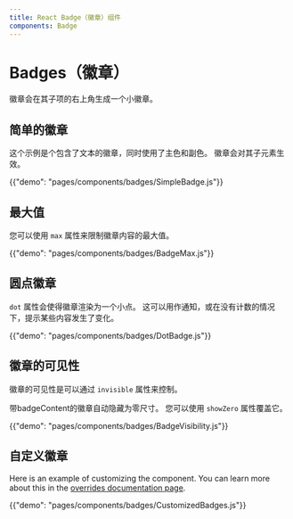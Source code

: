 ```yaml
---
title: React Badge（徽章）组件
components: Badge
---
```


# Badges（徽章）

<p class="description">徽章会在其子项的右上角生成一个小徽章。</p>

## 简单的徽章

这个示例是个包含了文本的徽章，同时使用了主色和副色。 徽章会对其子元素生效。

{{"demo": "pages/components/badges/SimpleBadge.js"}}

## 最大值

您可以使用 `max` 属性来限制徽章内容的最大值。

{{"demo": "pages/components/badges/BadgeMax.js"}}

## 圆点徽章

`dot` 属性会使得徽章渲染为一个小点。 这可以用作通知，或在没有计数的情况下，提示某些内容发生了变化。

{{"demo": "pages/components/badges/DotBadge.js"}}

## 徽章的可见性

徽章的可见性是可以通过 `invisible` 属性来控制。

带badgeContent的徽章自动隐藏为零尺寸。 您可以使用 `showZero` 属性覆盖它。

{{"demo": "pages/components/badges/BadgeVisibility.js"}}

## 自定义徽章

Here is an example of customizing the component. You can learn more about this in the [overrides documentation page](/customization/components/).

{{"demo": "pages/components/badges/CustomizedBadges.js"}}